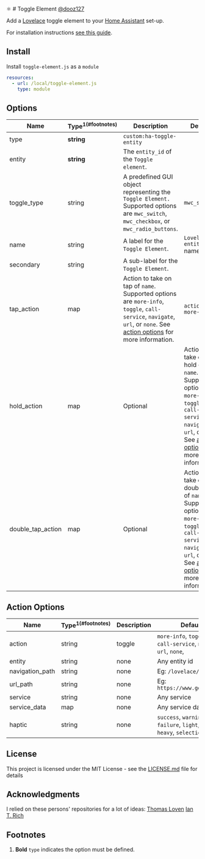 :atom_symbol: # Toggle Element [@dooz127](https://www.github.com/dooz127)

Add a [Lovelace](https://www.home-assistant.io/lovelace) toggle element to your [Home Assistant](https://www.home-assistant.io/) set-up.

For installation instructions [see this guide](https://github.com/thomasloven/hass-config/wiki/Lovelace-Plugins).

## Install

Install `toggle-element.js` as a `module`

```yaml
resources:
  - url: /local/toggle-element.js
    type: module
```

## Options

| Name | Type<sup>1(#footnotes)</sup> | Description | Default |  
| --- | --- | --- | --- |
| type | **string** | `custom:ha-toggle-entity` | |                                                                                     
| entity | **string** | The `entity_id` of the `Toggle element`. | |
| toggle_type | string  | A predefined GUI object representing the `Toggle Element.` Supported options are `mwc_switch`, `mwc_checkbox`, or `mwc_radio_buttons`. | `mwc_switch` |
| name | string | A label for the `Toggle Element`. | `Lovelace` `entity` name |
| secondary | string | A sub-label for the `Toggle Element`. | |
| tap_action | map | Action to take on tap of `name`. Supported options are `more-info`, `toggle`, `call-service`, `navigate`, `url`, or `none`. See [action options](#action-options) for more information. | `action: more-info` |
| hold_action | map | Optional | Action to take on hold of `name`. Supported options are `more-info`, `toggle`, `call-service`, `navigate`, `url`, or `none`. See [action options](#action-options) for more information. | | 
| double_tap_action | map | Optional | Action to take on double tap of `name`. Supported options are `more-info`, `toggle`, `call-service`, `navigate`, `url`, or `none`. See [action options](#action-options) for more information. |
          
## Action Options

| Name | Type<sup>1(#footnotes)</sup> | Description | Default |
| --- | --- | --- | --- |
| action | string | toggle  | `more-info`, `toggle`, `call-service`, `navigate`, `url`, `none`,        | Action to perform                                                                                               |
| entity          | string | none    | Any entity id                                                            | **Only valid for `action: more-info`** to override the entity on which you want to call `more-info`        |
| navigation_path | string | none    | Eg: `/lovelace/0/`                                                       | Path to navigate to (e.g. `/lovelace/0/`) when action defined as navigate                                     |
| url_path        | string | none    | Eg: `https://www.google.com`                                             | URL to open on click when action is `url`.                                                                     |
| service         | string | none    | Any service                                                              | Service to call (e.g. `media_player.media_play_pause`) when `action` defined as `call-service`                  |
| service_data    | map    | none    | Any service data                                                         | Service data to include (e.g. `entity_id: media_player.bedroom`) when `action` defined as `call-service`. |
| haptic          | string | none    | `success`, `warning`, `failure`, `light`, `medium`, `heavy`, `selection` | Haptic feedback for the [Beta IOS App](http://home-assistant.io/ios/beta)                                     |

## License

This project is licensed under the MIT License - see the [LICENSE.md](LICENSE.md) file for details

## Acknowledgments
I relied on these persons' repositories for a lot of ideas:
[Thomas Loven](https://github.com/thomasloven/)
[Ian T. Rich](https://github.com/iantrich)

## Footnotes

1. **Bold** `type` indicates the option must be defined. 
